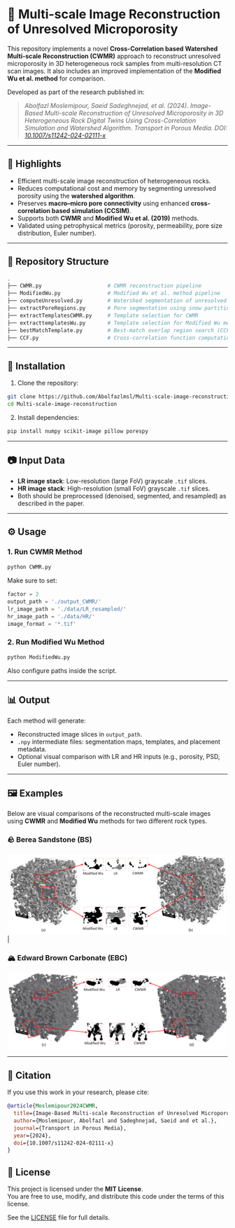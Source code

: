 # 📐 Multi-scale Image Reconstruction of Unresolved Microporosity

This repository implements a novel **Cross-Correlation based Watershed Multi-scale Reconstruction (CWMR)** approach to reconstruct unresolved microporosity in 3D heterogeneous rock samples from multi-resolution CT scan images. It also includes an improved implementation of the **Modified Wu et al. method** for comparison.

Developed as part of the research published in:

> _Abolfazl Moslemipour, Saeid Sadeghnejad, et al. (2024). Image-Based Multi-scale Reconstruction of Unresolved Microporosity in 3D Heterogeneous Rock Digital Twins Using Cross-Correlation Simulation and Watershed Algorithm. Transport in Porous Media. DOI: [10.1007/s11242-024-02111-x](https://doi.org/10.1007/s11242-024-02111-x)_

---

## 🧠 Highlights

- Efficient multi-scale image reconstruction of heterogeneous rocks.
- Reduces computational cost and memory by segmenting unresolved porosity using the **watershed algorithm**.
- Preserves **macro–micro pore connectivity** using enhanced **cross-correlation based simulation (CCSIM)**.
- Supports both **CWMR** and **Modified Wu et al. (2019)** methods.
- Validated using petrophysical metrics (porosity, permeability, pore size distribution, Euler number).

---

## 📁 Repository Structure

```bash
.
├── CWMR.py                     # CWMR reconstruction pipeline
├── ModifiedWu.py               # Modified Wu et al. method pipeline
├── computeUnresolved.py        # Watershed segmentation of unresolved porosity
├── extractPoreRegions.py       # Pore segmentation using snow partitioning
├── extractTemplatesCWMR.py     # Template selection for CWMR
├── extracttemplatesWu.py       # Template selection for Modified Wu method
├── bestMatchTemplate.py        # Best-match overlap region search (CCF)
├── CCF.py                      # Cross-correlation function computation
```

---

## 🚀 Installation

1. Clone the repository:
```bash
git clone https://github.com/Abolfazlmsl/Multi-scale-image-reconstruction.git
cd Multi-scale-image-reconstruction
```

2. Install dependencies:
```bash
pip install numpy scikit-image pillow porespy
```

---

## 📷 Input Data

- **LR image stack**: Low-resolution (large FoV) grayscale `.tif` slices.
- **HR image stack**: High-resolution (small FoV) grayscale `.tif` slices.
- Both should be preprocessed (denoised, segmented, and resampled) as described in the paper.

---

## ⚙️ Usage

### 1. Run CWMR Method
```bash
python CWMR.py
```
Make sure to set:
```python
factor = 2
output_path = './output_CWMR/'
lr_image_path = './data/LR_resampled/'
hr_image_path = './data/HR/'
image_format = '*.tif'
```

### 2. Run Modified Wu Method
```bash
python ModifiedWu.py
```
Also configure paths inside the script.

---

## 📊 Output

Each method will generate:
- Reconstructed image slices in `output_path`.
- `.npy` intermediate files: segmentation maps, templates, and placement metadata.
- Optional visual comparison with LR and HR inputs (e.g., porosity, PSD, Euler number).

---

## 🖼️ Examples

Below are visual comparisons of the reconstructed multi-scale images using **CWMR** and **Modified Wu** methods for two different rock types.

### 🪨 Berea Sandstone (BS)
![BS](BS.png) |

### 🏔️ Edward Brown Carbonate (EBC)
![EBC](EBC.png)

---

## 📝 Citation

If you use this work in your research, please cite:

```bibtex
@article{Moslemipour2024CWMR,
  title={Image-Based Multi-scale Reconstruction of Unresolved Microporosity in 3D Heterogeneous Rock Digital Twins Using Cross-Correlation Simulation and Watershed Algorithm},
  author={Moslemipour, Abolfazl and Sadeghnejad, Saeid and et al.},
  journal={Transport in Porous Media},
  year={2024},
  doi={10.1007/s11242-024-02111-x}
}
```
## 📜 License

This project is licensed under the **MIT License**.  
You are free to use, modify, and distribute this code under the terms of this license.

See the [LICENSE](./LICENSE) file for full details.
